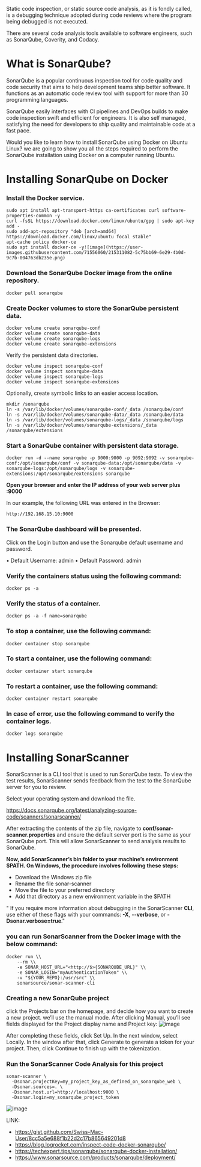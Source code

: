Static code inspection, or static source code analysis, as it is fondly called, is a debugging technique adopted during code reviews where the program being debugged is not executed.

There are several code analysis tools available to software engineers, such as SonarQube, Coverity, and Codacy.

# What is SonarQube?
SonarQube is a popular continuous inspection tool for code quality and code security that aims to help development teams ship better software. It functions as an automatic code review tool with support for more than 30 programming languages.

SonarQube easily interfaces with CI pipelines and DevOps builds to make code inspection swift and efficient for engineers. It is also self managed, satisfying the need for developers to ship quality and maintainable code at a fast pace.

Would you like to learn how to install SonarQube using Docker on Ubuntu Linux?
we are going to show you all the steps required to perform the SonarQube installation using Docker on a computer running Ubuntu.

# Installing SonarQube on Docker

### Install the Docker service.
```
sudo apt install apt-transport-https ca-certificates curl software-properties-common -y
curl -fsSL https://download.docker.com/linux/ubuntu/gpg | sudo apt-key add - 
sudo add-apt-repository "deb [arch=amd64] https://download.docker.com/linux/ubuntu focal stable" 
apt-cache policy docker-ce
sudo apt install docker-ce -y![image](https://user-images.githubusercontent.com/71556060/215311082-5c75bb69-6e29-4b0d-9c7b-004763db235e.png)
```
### Download the SonarQube Docker image from the online repository.
```
docker pull sonarqube
```
### Create Docker volumes to store the SonarQube persistent data.
```
docker volume create sonarqube-conf 
docker volume create sonarqube-data
docker volume create sonarqube-logs
docker volume create sonarqube-extensions
```
Verify the persistent data directories.
```
docker volume inspect sonarqube-conf 
docker volume inspect sonarqube-data
docker volume inspect sonarqube-logs
docker volume inspect sonarqube-extensions
```
Optionally, create symbolic links to an easier access location.
```
mkdir /sonarqube
ln -s /var/lib/docker/volumes/sonarqube-conf/_data /sonarqube/conf
ln -s /var/lib/docker/volumes/sonarqube-data/_data /sonarqube/data
ln -s /var/lib/docker/volumes/sonarqube-logs/_data /sonarqube/logs
ln -s /var/lib/docker/volumes/sonarqube-extensions/_data /sonarqube/extensions
```
### Start a SonarQube container with persistent data storage.
```
docker run -d --name sonarqube -p 9000:9000 -p 9092:9092 -v sonarqube-conf:/opt/sonarqube/conf -v sonarqube-data:/opt/sonarqube/data -v sonarqube-logs:/opt/sonarqube/logs -v sonarqube-extensions:/opt/sonarqube/extensions sonarqube
```
**Open your browser and enter the IP address of your web server plus :9000**

In our example, the following URL was entered in the Browser:
```
http://192.168.15.10:9000
```
### The SonarQube dashboard will be presented.
Click on the Login button and use the Sonarqube default username and password.

• Default Username: admin
• Default Password: admin

### Verify the containers status using the following command:
```
docker ps -a
```
### Verify the status of a container.
```
docker ps -a -f name=sonarqube
```
### To stop a container, use the following command:
```
docker container stop sonarqube
```
### To start a container, use the following command:
```
docker container start sonarqube
```
### To restart a container, use the following command:
```
docker container restart sonarqube
```
### In case of error, use the following command to verify the container logs.
```
docker logs sonarqube
```
# Installing SonarScanner

SonarScanner is a CLI tool that is used to run SonarQube tests. To view the test results, SonarScanner sends feedback from the test to the SonarQube server for you to review.

Select your operating system and download the file.

https://docs.sonarqube.org/latest/analyzing-source-code/scanners/sonarscanner/

After extracting the contents of the zip file, navigate to **conf/sonar-scanner.properties** and ensure the default server port is the same as your SonarQube port. This will allow SonarScanner to send analysis results to SonarQube.

**Now, add SonarScanner’s bin folder to your machine’s environment $PATH. On Windows, the procedure involves following these steps:**
- Download the Windows zip file
- Rename the file sonar-scanner
- Move the file to your preferred directory
- Add that directory as a new environment variable in the $PATH

" If you require more information about debugging in the SonarScanner **CLI**, use either of these flags with your commands: **-X**, **--verbose**, or **-Dsonar.verbose=true**."

### you can run SonarScanner from the Docker image with the below command:
```
docker run \\
    --rm \\
    -e SONAR_HOST_URL="<http://$>{SONARQUBE_URL}" \\
    -e SONAR_LOGIN="myAuthenticationToken" \\
    -v "${YOUR_REPO}:/usr/src" \\
    sonarsource/sonar-scanner-cli
```

### Creating a new SonarQube project
click the Projects bar on the homepage, and decide how you want to create a new project. we’ll use the manual mode. After clicking Manual, you’ll see fields displayed for the Project display name and Project key:
![image](https://user-images.githubusercontent.com/71556060/215311962-2a500081-f61d-4ce7-86f0-fbf1acde8510.png)

After completing these fields, click Set Up. In the next window, select Locally. In the window after that, click Generate to generate a token for your project. Then, click Continue to finish up with the tokenization.

### Run the SonarScanner Code Analysis for this project
```
sonar-scanner \
  -Dsonar.projectKey=my_project_key_as_defined_on_sonarqube_web \
  -Dsonar.sources=. \
  -Dsonar.host.url=http://localhost:9000 \
  -Dsonar.login=my_sonarqube_project_token
```

![image](https://user-images.githubusercontent.com/71556060/215470288-6088ba86-96d8-4efd-810d-ffe1589ccc0d.png)




LINK:
- https://gist.github.com/Swiss-Mac-User/8cc5a5e688f1b22d2c17b865649201d8
- https://blog.logrocket.com/inspect-code-docker-sonarqube/
- https://techexpert.tips/sonarqube/sonarqube-docker-installation/
- https://www.sonarsource.com/products/sonarqube/deployment/





